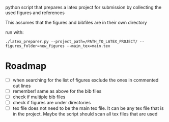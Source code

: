 python script that prepares a latex project for submission by collecting the used figures and references

This assumes that the figures and bibfiles are in their own directory

run with:
```
./latex_preparer.py --project_path=/PATH_TO_LATEX_PROJECT/ --figures_folder=new_figures --main_tex=main.tex
```

# Roadmap
- [ ] when searching for the list of figures exclude the ones in commented out lines
- [ ] remember! same as above for the bib files
- [ ] check if multiple bib files
- [ ] check if figures are under directories
- [ ] tex file does not need to be the main tex file. It can be any tex file that is in the project. Maybe the script should scan all tex files that are used